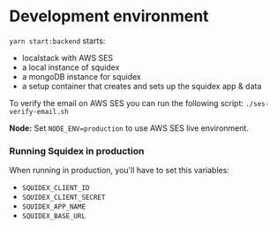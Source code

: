 # Development environment

`yarn start:backend` starts:

- localstack with AWS SES
- a local instance of squidex
- a mongoDB instance for squidex
- a setup container that creates and sets up the squidex app & data

To verify the email on AWS SES you can run the following script:
`./ses-verify-email.sh`

**Node:** Set `NODE_ENV=production` to use AWS SES live environment.

### Running Squidex in production

When running in production, you'll have to set this variables:

- `SQUIDEX_CLIENT_ID`
- `SQUIDEX_CLIENT_SECRET`
- `SQUIDEX_APP_NAME`
- `SQUIDEX_BASE_URL`
